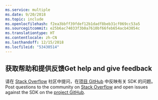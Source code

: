 ```yaml
---
ms.service: multiple
ms.date: 9/20/2018
ms.topic: include
ms.openlocfilehash: f2ea3bbff39fdef12b1dadf8beb31cf069cc53a5
ms.sourcegitcommit: e25b6ac74033f3b0a7610bf66feb654acb43054c
ms.translationtype: HT
ms.contentlocale: zh-CN
ms.lasthandoff: 12/15/2018
ms.locfileid: "53430514"
---
```

## <a name="get-help-and-give-feedback"></a><span data-ttu-id="49754-101">获取帮助和提供反馈</span><span class="sxs-lookup"><span data-stu-id="49754-101">Get help and give feedback</span></span>

<span data-ttu-id="49754-102">请在 [Stack Overflow](http://stackoverflow.com/questions/tagged/azure-sdk-.net) 社区中提问，在[项目 GitHub](https://github.com/Azure/azure-sdk-for-net) 中反映有关 SDK 的问题。</span><span class="sxs-lookup"><span data-stu-id="49754-102">Post questions to the community on [Stack Overflow](http://stackoverflow.com/questions/tagged/azure-sdk-.net) and open issues against the SDK on the [project GitHub](https://github.com/Azure/azure-sdk-for-net).</span></span>